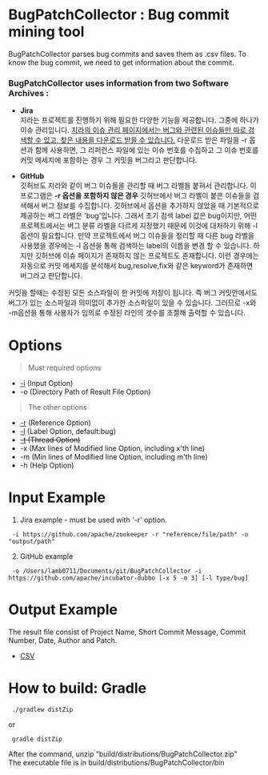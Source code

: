 # BugPatchCollector : Bug commit mining tool
BugPatchCollector parses bug commits and saves them as .csv files. To know the bug commit, we need to get information about the commit.

### BugPatchCollector uses information from two Software Archives :

* **Jira**<br>
지라는 프로젝트를 진행하기 위해 필요한 다양한 기능을 제공합니다. 그중에 하나가 이슈 관리입니다. [지라의 이슈 관리 페이지에서는 버그와 관련된 이슈들만 따로 검색할 수 있고, 찾은 내용을 다운로드 받을 수 있습니다.](https://github.com/HGUISEL/BugPatchCollector/issues/5) 다운로드 받은 파일을 -r 옵션과 함께 사용하면, 그 리퍼런스 파일에 있는 이슈 번호를 수집하고 그 이슈 번호를 커밋 메세지에 포함하는 경우 그 커밋을 버그라고 판단합니다.

* **GitHub**<br>
깃허브도 지라와 같이 버그 이슈들을 관리할 때 버그 라벨을 붙혀서 관리합니다. 이 프로그램은 **-r 옵션을 포함하지 않은 경우** 깃허브에서 버그 라벨이 붙은 이슈들을 검색해서 버그 정보를 수집합니다. 깃허브에서 옵션을 추가하지 않았을 때 기본적으로 제공하는 버그 라벨은 'bug'입니다. 그래서 초기 검색 label 값은 bug이지만, 어떤 프로젝트에서는 버그 분류 라벨을 다르게 지정했기 때문에 이것에 대처하기 위해 -l 옵션이 필요합니다. 만약 프로젝트에서 버그 이슈들을 정리할 때 다른 bug 라벨을 사용했을 경우에는 -l 옵션을 통해 검색하는 label의 이름을 변경 할 수 있습니다. 하지만 깃허브에 이슈 페이지가 존재하지 않는 프로젝트도 존재합니다. 이런 경우에는 자동으로 커밋 메세지를 분석해서 bug,resolve,fix와 같은 keyword가 존재하면 버그라고 판단합니다.

커밋을 할때는 수정된 모든 소스파일이 한 커밋에 저장이 됩니다. 즉 버그 커밋안에서도 버그가 있는 소스파일과 의미없이 추가한 소스파일이 있을 수 있습니다. 그러므로 -x와 -m옵션을 통해 사용자가 임의로 수정된 라인의 갯수를 조절해 출력할 수 있습니다.
# Options
>Must required options 
* [-i](https://github.com/HGUISEL/BugPatchCollector/issues/4) (Input Option)
* -o (Directory Path of Result File Option)
>The other options
* [-r](https://github.com/HGUISEL/BugPatchCollector/issues/5) (Reference Option)
* [-l](https://github.com/HGUISEL/BugPatchCollector/issues/7) (Label Option, default:bug)
* ~~[-t](https://github.com/HGUISEL/BugPatchCollector/issues/8) (Thread Option)~~
* -x (Max lines of Modified line Option, including x'th line)
* -m (Min lines of Modified line Option, including m'th line)
* -h (Help Option)


# Input Example
1. Jira example - must be used with '-r' option.
<pre><code> -i https://github.com/apache/zookeeper -r "reference/file/path" -o "output/path" </code></pre>
2. GitHub example
<pre><code> -o /Users/lamb0711/Documents/git/BugPatchCollector -i https://github.com/apache/incubator-dubbo [-x 5 -m 3] [-l type/bug] </code></pre>

# Output Example
The result file consist of Project Name, Short Commit Message, Commit Number, Date, Author and Patch.
* [CSV](https://github.com/HGUISEL/BugPatchCollector/issues/1)

# How to build: Gradle
<pre><code> ./gradlew distZip </code></pre>
or
<pre><code> gradle distZip </code></pre>
After the command, unzip "build/distributions/BugPatchCollector.zip"<br>
The executable file is in build/distributions/BugPatchCollector/bin
